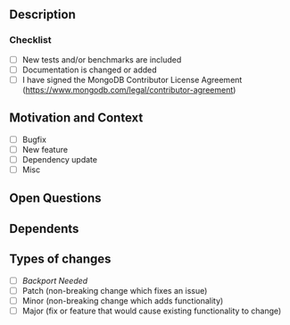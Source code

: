 <!-- Ticket number and a general summary of your changes in the Title above -->
<!-- e.g. VSCODE-1111: updates ace editor width in agg pipeline view -->
<!--- The following fields are not obligatory. Use your best judgement on what you think is applicable to the work you've done -->
## Description
<!--- Describe your changes in detail -->
<!--- If applicable, describe (or illustrate) architecture flow -->

### Checklist
- [ ] New tests and/or benchmarks are included
- [ ] Documentation is changed or added
- [ ] I have signed the MongoDB Contributor License Agreement (https://www.mongodb.com/legal/contributor-agreement)

## Motivation and Context
<!--- Why is this change required? What problem does it solve? -->
<!--- If it's updating a dependency, link to the Pull Request that originally introduced the fix -->
- [ ] Bugfix
- [ ] New feature
- [ ] Dependency update
- [ ] Misc

## Open Questions
<!--- Any particular areas you'd like reviewers to pay attention to? -->

## Dependents
<!--- If applicable, link PRs/commits that this PR is dependent on or is a dependency of. -->

## Types of changes
<!--- What types of changes does your code introduce? Put an `x` in all the boxes that apply: -->
- [ ] *Backport Needed*
- [ ] Patch (non-breaking change which fixes an issue)
- [ ] Minor (non-breaking change which adds functionality)
- [ ] Major (fix or feature that would cause existing functionality to change)
